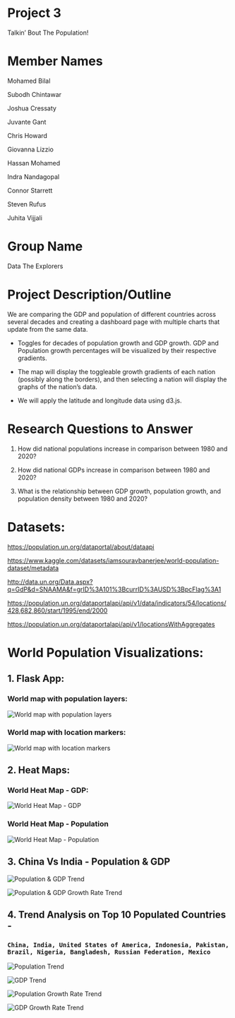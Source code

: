# Project 3 
Talkin’ Bout The Population! 

# Member Names
Mohamed Bilal

Subodh Chintawar

Joshua Cressaty

Juvante Gant

Chris Howard

Giovanna Lizzio

Hassan Mohamed

Indra Nandagopal

Connor Starrett 

Steven Rufus

Juhita Vijjali

# Group Name 
Data The Explorers

# Project Description/Outline
We are comparing the GDP and population of different countries across several decades and creating a dashboard page with multiple charts that update from the same data.

- Toggles for decades of population growth and GDP growth. GDP and Population growth percentages will be visualized by their respective gradients.

- The map will display the toggleable growth gradients of each nation (possibly along the borders), and then selecting a nation will display the graphs of the nation’s data.

- We will apply the latitude and longitude data using d3.js.

# Research Questions to Answer

1. How did national populations increase in comparison between 1980 and 2020?

2. How did national GDPs increase in comparison between 1980 and 2020?

3. What is the relationship between GDP growth, population growth, and population density between 1980 and 2020? 


# Datasets:
https://population.un.org/dataportal/about/dataapi

https://www.kaggle.com/datasets/iamsouravbanerjee/world-population-dataset/metadata

http://data.un.org/Data.aspx?q=GdP&d=SNAAMA&f=grID%3A101%3BcurrID%3AUSD%3BpcFlag%3A1

https://population.un.org/dataportalapi/api/v1/data/indicators/54/locations/428,682,860/start/1995/end/2000

https://population.un.org/dataportalapi/api/v1/locationsWithAggregates


# World Population Visualizations:
## 1.   Flask App:
### World map with population layers:
![World map with population layers](images/XXXX.png)

### World map with location markers:
![World map with location markers](images/XXXX.png)

## 2.   Heat Maps:
### World Heat Map - GDP:
![World Heat Map - GDP](images/world_heatmap_gdp.png)

### World Heat Map - Population
![World Heat Map - Population](images/world_heatmap_Pop.png)

## 3.   China Vs India - Population & GDP
![Population & GDP Trend](images/China_India_Trend_plot.png)

![Population & GDP Growth Rate Trend](images/China_India_GrowthTrend_plot.png)

## 4.   Trend Analysis on Top 10 Populated Countries - 
### `China, India, United States of America, Indonesia, Pakistan, Brazil, Nigeria, Bangladesh, Russian Federation, Mexico` 


![Population Trend](images/Trend_Top10population.png)

![GDP Trend](images/Trend_GDP_Top10countries.png)

![Population Growth Rate Trend](images/Trend_PopGrowth_Top10countries.png)

![GDP Growth Rate Trend](images/Trend_GdpGrowth_Top10countries.png)







